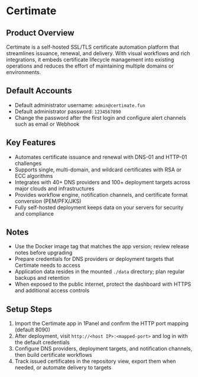 # Certimate

## Product Overview
Certimate is a self-hosted SSL/TLS certificate automation platform that streamlines issuance, renewal, and delivery. With visual workflows and rich integrations, it embeds certificate lifecycle management into existing operations and reduces the effort of maintaining multiple domains or environments.

## Default Accounts
- Default administrator username: `admin@certimate.fun`
- Default administrator password: `1234567890`
- Change the password after the first login and configure alert channels such as email or Webhook

## Key Features
- Automates certificate issuance and renewal with DNS-01 and HTTP-01 challenges
- Supports single, multi-domain, and wildcard certificates with RSA or ECC algorithms
- Integrates with 40+ DNS providers and 100+ deployment targets across major clouds and infrastructures
- Provides workflow engine, notification channels, and certificate format conversion (PEM/PFX/JKS)
- Fully self-hosted deployment keeps data on your servers for security and compliance

## Notes
- Use the Docker image tag that matches the app version; review release notes before upgrading
- Prepare credentials for DNS providers or deployment targets that Certimate needs to access
- Application data resides in the mounted `./data` directory; plan regular backups and retention
- When exposed to the public internet, protect the dashboard with HTTPS and additional access controls

## Setup Steps
1. Import the Certimate app in 1Panel and confirm the HTTP port mapping (default 8090)
2. After deployment, visit `http://<host IP>:<mapped-port>` and log in with the default credentials
3. Configure DNS providers, deployment targets, and notification channels, then build certificate workflows
4. Track issued certificates in the repository view, export them when needed, or automate delivery to targets
